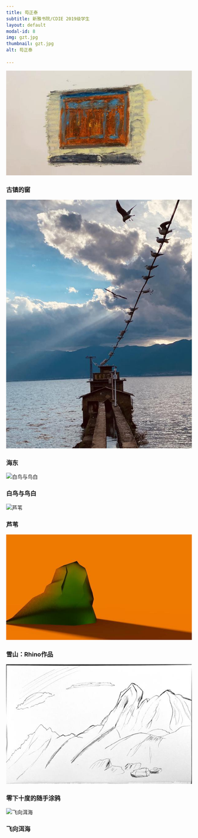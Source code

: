```yaml
---
title: 芶正泰
subtitle: 新雅书院/CDIE 2019级学生
layout: default
modal-id: 8
img: gzt.jpg
thumbnail: gzt.jpg
alt: 芶正泰

---
```

<img src="img/gzt/古镇的窗.jpg" class="img-responsive img-centered" alt="古镇的窗">
<h3>古镇的窗</h3>
<p></p>
<img src="img/gzt/海东.jpg" class="img-responsive img-centered" alt="海东">
<h3>海东</h3>
<p></p>
<img src="img/gzt/白鸟与鸟白.jpg" class="img-responsive img-centered" alt="白鸟与鸟白">
<h3>白鸟与鸟白</h3>
<p></p>
<img src="img/gzt/芦苇.jpg" class="img-responsive img-centered" alt="芦苇">
<h3>芦苇</h3>
<p></p>
<img src="img/gzt/雪山：Rhino作品.jpg" class="img-responsive img-centered" alt="雪山：Rhino作品">
<h3>雪山：Rhino作品</h3>
<p></p>
<img src="img/gzt/零下十度的随手涂鸦.jpg" class="img-responsive img-centered" alt="零下十度的随手涂鸦">
<h3>零下十度的随手涂鸦</h3>
<p></p>
<img src="img/gzt/飞向洱海.jpg" class="img-responsive img-centered" alt="飞向洱海">
<h3>飞向洱海</h3>
